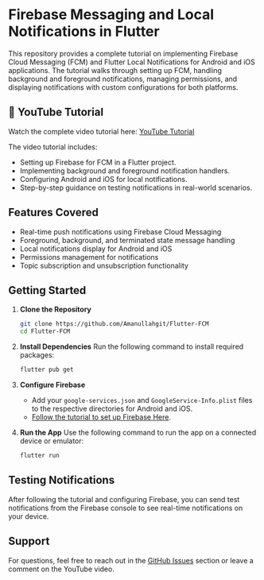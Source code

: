 # Firebase Messaging and Local Notifications in Flutter

This repository provides a complete tutorial on implementing Firebase Cloud Messaging (FCM) and Flutter Local Notifications for Android and iOS applications. The tutorial walks through setting up FCM, handling background and foreground notifications, managing permissions, and displaying notifications with custom configurations for both platforms.

## 🎥 YouTube Tutorial

Watch the complete video tutorial here: [YouTube Tutorial](https://youtu.be/CCrBHh8TcIE)

The video tutorial includes:
- Setting up Firebase for FCM in a Flutter project.
- Implementing background and foreground notification handlers.
- Configuring Android and iOS for local notifications.
- Step-by-step guidance on testing notifications in real-world scenarios.

## Features Covered

- Real-time push notifications using Firebase Cloud Messaging
- Foreground, background, and terminated state message handling
- Local notifications display for Android and iOS
- Permissions management for notifications
- Topic subscription and unsubscription functionality

## Getting Started

1. **Clone the Repository**
   ```bash
   git clone https://github.com/Amanullahgit/Flutter-FCM
   cd Flutter-FCM
   ```

2. **Install Dependencies**
   Run the following command to install required packages:
   ```bash
   flutter pub get
   ```

3. **Configure Firebase**
   - Add your `google-services.json` and `GoogleService-Info.plist` files to the respective directories for Android and iOS.
   - [Follow the tutorial to set up Firebase Here](https://youtu.be/T6B6sj6ZfqU).

4. **Run the App**
   Use the following command to run the app on a connected device or emulator:
   ```bash
   flutter run
   ```

## Testing Notifications

After following the tutorial and configuring Firebase, you can send test notifications from the Firebase console to see real-time notifications on your device.

## Support

For questions, feel free to reach out in the [GitHub Issues](https://github.com/Amanullahgit/Flutter-FCM/issues) section or leave a comment on the YouTube video.
